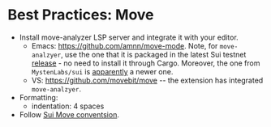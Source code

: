 # Best Practices: Move

- Install move-analyzer LSP server and integrate it with your editor.
  - Emacs: https://github.com/amnn/move-mode. Note, for `move-analzyer`, use the one that it is packaged in the latest Sui testnet [release](https://github.com/MystenLabs/sui/releases) - no need to install it through Cargo. Moreover, the one from `MystenLabs/sui` is [apparently](https://forums.sui.io/t/move-2024-ide-support/45449/21?u=robert) a newer one.
  - VS: https://github.com/movebit/move -- the extension has integrated `move-analzyer`.
- Formatting:
  - indentation: 4 spaces
- Follow [Sui Move conventsion](https://docs.sui.io/concepts/sui-move-concepts/conventions).
